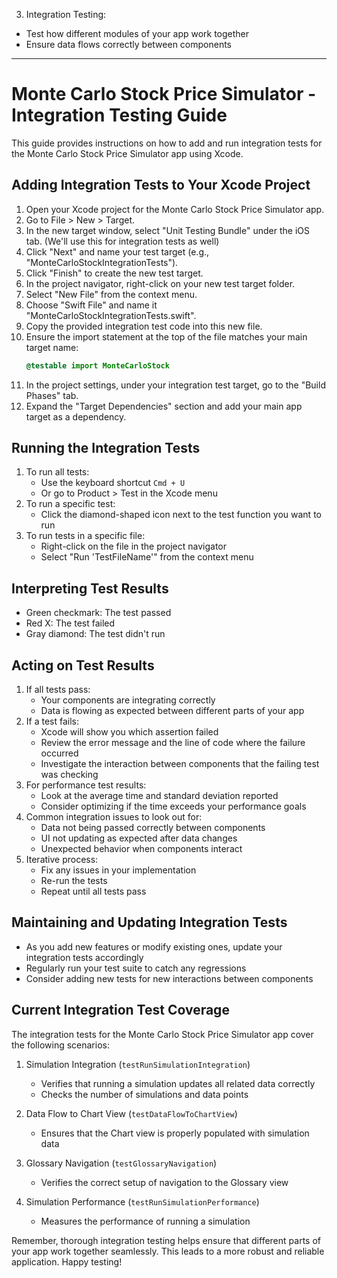 3. Integration Testing:

* Test how different modules of your app work together
* Ensure data flows correctly between components

- - - -

# Monte Carlo Stock Price Simulator - Integration Testing Guide

This guide provides instructions on how to add and run integration tests for the Monte Carlo Stock Price Simulator app using Xcode.

## Adding Integration Tests to Your Xcode Project

1. Open your Xcode project for the Monte Carlo Stock Price Simulator app.
2. Go to File > New > Target.
3. In the new target window, select "Unit Testing Bundle" under the iOS tab.
   (We'll use this for integration tests as well)
4. Click "Next" and name your test target (e.g., "MonteCarloStockIntegrationTests").
5. Click "Finish" to create the new test target.
6. In the project navigator, right-click on your new test target folder.
7. Select "New File" from the context menu.
8. Choose "Swift File" and name it "MonteCarloStockIntegrationTests.swift".
9. Copy the provided integration test code into this new file.
10. Ensure the import statement at the top of the file matches your main target name:
    ```swift
    @testable import MonteCarloStock
    ```
11. In the project settings, under your integration test target, go to the "Build Phases" tab.
12. Expand the "Target Dependencies" section and add your main app target as a dependency.

## Running the Integration Tests

1. To run all tests:
   - Use the keyboard shortcut `Cmd + U`
   - Or go to Product > Test in the Xcode menu
2. To run a specific test:
   - Click the diamond-shaped icon next to the test function you want to run
3. To run tests in a specific file:
   - Right-click on the file in the project navigator
   - Select "Run 'TestFileName'" from the context menu

## Interpreting Test Results

- Green checkmark: The test passed
- Red X: The test failed
- Gray diamond: The test didn't run

## Acting on Test Results

1. If all tests pass:
   - Your components are integrating correctly
   - Data is flowing as expected between different parts of your app
2. If a test fails:
   - Xcode will show you which assertion failed
   - Review the error message and the line of code where the failure occurred
   - Investigate the interaction between components that the failing test was checking
3. For performance test results:
   - Look at the average time and standard deviation reported
   - Consider optimizing if the time exceeds your performance goals
4. Common integration issues to look out for:
   - Data not being passed correctly between components
   - UI not updating as expected after data changes
   - Unexpected behavior when components interact
5. Iterative process:
   - Fix any issues in your implementation
   - Re-run the tests
   - Repeat until all tests pass

## Maintaining and Updating Integration Tests

- As you add new features or modify existing ones, update your integration tests accordingly
- Regularly run your test suite to catch any regressions
- Consider adding new tests for new interactions between components

## Current Integration Test Coverage

The integration tests for the Monte Carlo Stock Price Simulator app cover the following scenarios:

1. Simulation Integration (`testRunSimulationIntegration`)
   - Verifies that running a simulation updates all related data correctly
   - Checks the number of simulations and data points

2. Data Flow to Chart View (`testDataFlowToChartView`)
   - Ensures that the Chart view is properly populated with simulation data

3. Glossary Navigation (`testGlossaryNavigation`)
   - Verifies the correct setup of navigation to the Glossary view

4. Simulation Performance (`testRunSimulationPerformance`)
   - Measures the performance of running a simulation

Remember, thorough integration testing helps ensure that different parts of your app work together seamlessly. This leads to a more robust and reliable application. Happy testing!
